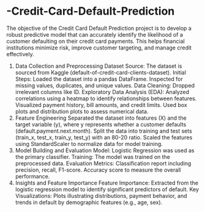 # -Credit-Card-Default-Prediction
The objective of the Credit Card Default Prediction project is to develop a robust predictive model that can accurately identify the likelihood of a customer defaulting on their credit card payments. This helps financial institutions minimize risk, improve customer targeting, and manage credit effectively.
1. Data Collection and Preprocessing
Dataset Source: The dataset is sourced from Kaggle (default-of-credit-card-clients-dataset).
Initial Steps:
Loaded the dataset into a pandas DataFrame.
Inspected for missing values, duplicates, and unique values.
Data Cleaning: Dropped irrelevant columns like ID.
Exploratory Data Analysis (EDA):
Analyzed correlations using a heatmap to identify relationships between features.
Visualized payment history, bill amounts, and credit limits.
Used box plots and distribution plots to assess numerical data.
2. Feature Engineering
Separated the dataset into features (X) and the target variable (y), where y represents whether a customer defaults (default.payment.next.month).
Split the data into training and test sets (train_x, test_x, train_y, test_y) with an 80-20 ratio.
Scaled the features using StandardScaler to normalize data for model training.
3. Model Building and Evaluation
Model: Logistic Regression was used as the primary classifier.
Training: The model was trained on the preprocessed data.
Evaluation Metrics:
Classification report including precision, recall, F1-score.
Accuracy score to measure the overall performance.
4. Insights and Feature Importance
Feature Importance: Extracted from the logistic regression model to identify significant predictors of default.
Key Visualizations:
Plots illustrating distributions, payment behavior, and trends in default by demographic features (e.g., age, sex).
